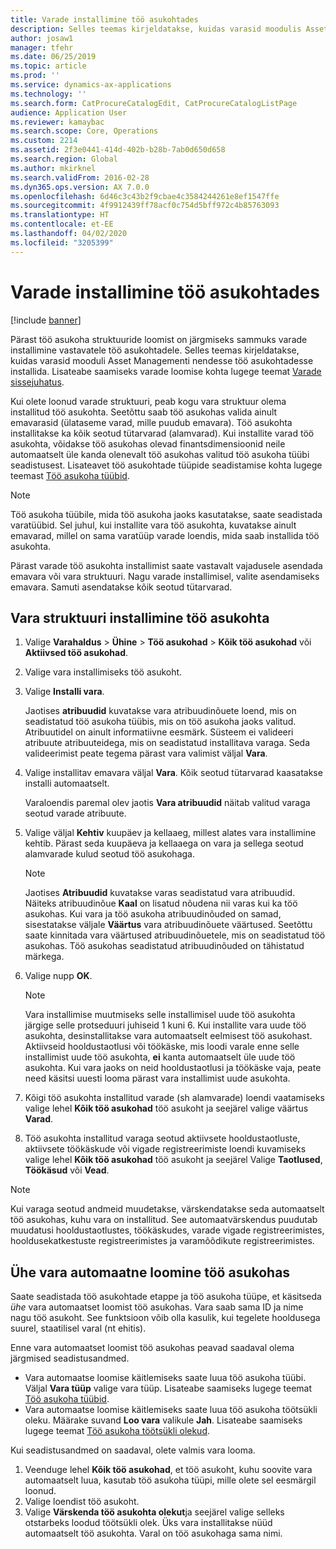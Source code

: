 ```yaml
---
title: Varade installimine töö asukohtades
description: Selles teemas kirjeldatakse, kuidas varasid moodulis Asset Management installida.
author: josaw1
manager: tfehr
ms.date: 06/25/2019
ms.topic: article
ms.prod: ''
ms.service: dynamics-ax-applications
ms.technology: ''
ms.search.form: CatProcureCatalogEdit, CatProcureCatalogListPage
audience: Application User
ms.reviewer: kamaybac
ms.search.scope: Core, Operations
ms.custom: 2214
ms.assetid: 2f3e0441-414d-402b-b28b-7ab0d650d658
ms.search.region: Global
ms.author: mkirknel
ms.search.validFrom: 2016-02-28
ms.dyn365.ops.version: AX 7.0.0
ms.openlocfilehash: 6d46c3c43b2f9cbae4c3584244261e8ef1547ffe
ms.sourcegitcommit: 4f9912439ff78acf0c754d5bff972c4b85763093
ms.translationtype: HT
ms.contentlocale: et-EE
ms.lasthandoff: 04/02/2020
ms.locfileid: "3205399"
---
```

# <a name="install-assets-on-functional-locations"></a>Varade installimine töö asukohtades

[!include [banner](../../includes/banner.md)]

 

Pärast töö asukoha struktuuride loomist on järgmiseks sammuks varade installimine vastavatele töö asukohtadele. Selles teemas kirjeldatakse, kuidas varasid mooduli Asset Managementi nendesse töö asukohtadesse installida. Lisateabe saamiseks varade loomise kohta lugege teemat [Varade sissejuhatus](../objects/introduction-to-objects.md).

Kui olete loonud varade struktuuri, peab kogu vara struktuur olema installitud töö asukohta. Seetõttu saab töö asukohas valida ainult emavarasid (ülataseme varad, mille puudub emavara). Töö asukohta installitakse ka kõik seotud tütarvarad (alamvarad). Kui installite varad töö asukohta, võidakse töö asukohas olevad finantsdimensioonid neile automaatselt üle kanda olenevalt töö asukohas valitud töö asukoha tüübi seadistusest. Lisateavet töö asukohtade tüüpide seadistamise kohta lugege teemast [Töö asukoha tüübid](../setup-for-functional-locations/functional-location-types.md).

> [!NOTE]
> Töö asukoha tüübile, mida töö asukoha jaoks kasutatakse, saate seadistada varatüübid. Sel juhul, kui installite vara töö asukohta, kuvatakse ainult emavarad, millel on sama varatüüp varade loendis, mida saab installida töö asukohta.

Pärast varade töö asukohta installimist saate vastavalt vajadusele asendada emavara või vara struktuuri. Nagu varade installimisel, valite asendamiseks emavara. Samuti asendatakse kõik seotud tütarvarad. 


## <a name="install-an-asset-structure-on-a-functional-location"></a>Vara struktuuri installimine töö asukohta

1. Valige **Varahaldus** \> **Ühine** \> **Töö asukohad** \> **Kõik töö asukohad** või **Aktiivsed töö asukohad**.
2. Valige vara installimiseks töö asukoht.
3. Valige **Installi vara**.

    Jaotises **atribuudid** kuvatakse vara atribuudinõuete loend, mis on seadistatud töö asukoha tüübis, mis on töö asukoha jaoks valitud. Atribuutidel on ainult informatiivne eesmärk. Süsteem ei valideeri atribuute atribuuteidega, mis on seadistatud installitava varaga. Seda valideerimist peate tegema pärast vara valimist väljal **Vara**.

4. Valige installitav emavara väljal **Vara**. Kõik seotud tütarvarad kaasatakse installi automaatselt.

    Varaloendis paremal olev jaotis **Vara atribuudid** näitab valitud varaga seotud varade atribuute.

5. Valige väljal **Kehtiv** kuupäev ja kellaaeg, millest alates vara installimine kehtib. Pärast seda kuupäeva ja kellaaega on vara ja sellega seotud alamvarade kulud seotud töö asukohaga.

    > [!NOTE]
    > Jaotises **Atribuudid** kuvatakse varas seadistatud vara atribuudid. Näiteks atribuudinõue **Kaal** on lisatud nõudena nii varas kui ka töö asukohas. Kui vara ja töö asukoha atribuudinõuded on samad, sisestatakse väljale **Väärtus** vara atribuudinõuete väärtused. Seetõttu saate kinnitada vara väärtused atribuudinõuetele, mis on seadistatud töö asukohas. Töö asukohas seadistatud atribuudinõuded on tähistatud märkega.

6. Valige nupp **OK**.

    > [!NOTE]
    > Vara installimise muutmiseks selle installimisel uude töö asukohta järgige selle protseduuri juhiseid 1 kuni 6. Kui installite vara uude töö asukohta, desinstallitakse vara automaatselt eelmisest töö asukohast. Aktiivseid hooldustaotlusi või töökäske, mis loodi varale enne selle installimist uude töö asukohta, **ei** kanta automaatselt üle uude töö asukohta. Kui vara jaoks on neid hooldustaotlusi ja töökäske vaja, peate need käsitsi uuesti looma pärast vara installimist uude asukohta.

7. Kõigi töö asukohta installitud varade (sh alamvarade) loendi vaatamiseks valige lehel **Kõik töö asukohad** töö asukoht ja seejärel valige väärtus **Varad**.
8. Töö asukohta installitud varaga seotud aktiivsete hooldustaotluste, aktiivsete töökäskude või vigade registreerimiste loendi kuvamiseks valige lehel **Kõik töö asukohad** töö asukoht ja seejärel Valige **Taotlused**, **Töökäsud** või **Vead**.

> [!NOTE]
> Kui varaga seotud andmeid muudetakse, värskendatakse seda automaatselt töö asukohas, kuhu vara on installitud. See automaatvärskendus puudutab muudatusi hooldustaotlustes, töökäskudes, varade vigade registreerimistes, hooldusekatkestuste registreerimistes ja varamõõdikute registreerimistes.

## <a name="automatically-create-one-asset-on-a-functional-location"></a>Ühe vara automaatne loomine töö asukohas

Saate seadistada töö asukohtade etappe ja töö asukoha tüüpe, et käsitseda *ühe* vara automaatset loomist töö asukohas. Vara saab sama ID ja nime nagu töö asukoht. See funktsioon võib olla kasulik, kui tegelete hooldusega suurel, staatilisel varal (nt ehitis).

Enne vara automaatset loomist töö asukohas peavad saadaval olema järgmised seadistusandmed.

- Vara automaatse loomise käitlemiseks saate luua töö asukoha tüübi. Väljal **Vara tüüp** valige vara tüüp. Lisateabe saamiseks lugege teemat [Töö asukoha tüübid](../setup-for-functional-locations/functional-location-types.md).
- Vara automaatse loomise käitlemiseks saate luua töö asukoha töötsükli oleku. Määrake suvand **Loo vara** valikule **Jah**. Lisateabe saamiseks lugege teemat [Töö asukoha töötsükli olekud](../setup-for-functional-locations/functional-location-stages.md).

Kui seadistusandmed on saadaval, olete valmis vara looma.

1. Veenduge lehel **Kõik töö asukohad**, et töö asukoht, kuhu soovite vara automaatselt luua, kasutab töö asukoha tüüpi, mille olete sel eesmärgil loonud.
2. Valige loendist töö asukoht.
3. Valige **Värskenda töö asukohta olekut**ja seejärel valige selleks otstarbeks loodud töötsükli olek. Üks vara installitakse nüüd automaatselt töö asukohta. Varal on töö asukohaga sama nimi.
